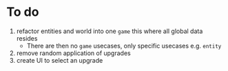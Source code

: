 # To do

1. refactor entities and world into one `game` this where all global data resides
   - There are then no `game` usecases, only specific usecases e.g. `entity`
2. remove random application of upgrades
3. create UI to select an upgrade
